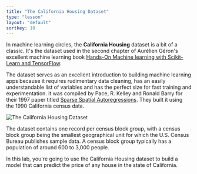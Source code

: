 ```yaml
---
title: "The California Housing Dataset"
type: "lesson"
layout: "default"
sortkey: 10
---
```

In machine learning circles, the **California Housing** dataset is a bit of a classic. It's the dataset used in the second chapter of Aurélien Géron's excellent machine learning book [Hands-On Machine learning with Scikit-Learn and TensorFlow](https://www.amazon.com/Hands-Machine-Learning-Scikit-Learn-TensorFlow/dp/1492032646).

The dataset serves as an excellent introduction to building machine learning apps because it requires rudimentary data cleaning, has an easily understandable list of variables and has the perfect size for fast training and experimentation. it was compiled by Pace, R. Kelley and Ronald Barry for their 1997 paper titled [Sparse Spatial Autoregressions](https://www.sciencedirect.com/science/article/abs/pii/S016771529600140X). They built it using the 1990 California census data.

<img src="../img/dataset.jpg" alt="The California Housing Dataset" class="img-fluid pb-4" />

The dataset contains one record per census block group, with a census block group being the smallest geographical unit for which the U.S. Census Bureau publishes sample data. A census block group typically has a population of around 600 to 3,000 people.

In this lab, you're going to use the California Housing dataset to build a model that can predict the price of any house in the state of California.